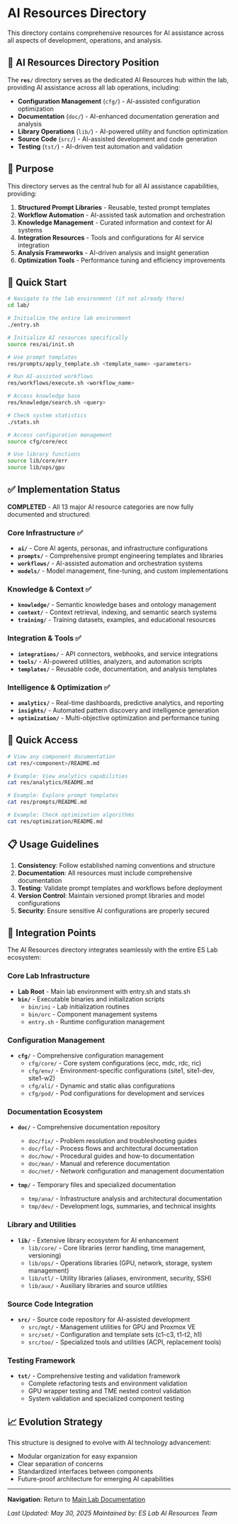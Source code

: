 # AI Resources Directory

This directory contains comprehensive resources for AI assistance across all aspects of development, operations, and analysis.

## 📍 AI Resources Directory Position

The **`res/`** directory serves as the dedicated AI Resources hub within the lab, providing AI assistance across all lab operations, including:

- **Configuration Management** (`cfg/`) - AI-assisted configuration optimization
- **Documentation** (`doc/`) - AI-enhanced documentation generation and analysis  
- **Library Operations** (`lib/`) - AI-powered utility and function optimization
- **Source Code** (`src/`) - AI-assisted development and code generation
- **Testing** (`tst/`) - AI-driven test automation and validation

## 🎯 Purpose

This directory serves as the central hub for all AI assistance capabilities, providing:

1. **Structured Prompt Libraries** - Reusable, tested prompt templates
2. **Workflow Automation** - AI-assisted task automation and orchestration
3. **Knowledge Management** - Curated information and context for AI systems
4. **Integration Resources** - Tools and configurations for AI service integration
5. **Analysis Frameworks** - AI-driven analysis and insight generation
6. **Optimization Tools** - Performance tuning and efficiency improvements

## 🚀 Quick Start

```bash
# Navigate to the lab environment (if not already there)
cd lab/

# Initialize the entire lab environment
./entry.sh

# Initialize AI resources specifically
source res/ai/init.sh

# Use prompt templates
res/prompts/apply_template.sh <template_name> <parameters>

# Run AI-assisted workflows
res/workflows/execute.sh <workflow_name>

# Access knowledge base
res/knowledge/search.sh <query>

# Check system statistics
./stats.sh

# Access configuration management
source cfg/core/ecc

# Use library functions
source lib/core/err
source lib/ops/gpu
```

## ✅ Implementation Status

**COMPLETED** - All 13 major AI resource categories are now fully documented and structured:

### Core Infrastructure ✅
- **`ai/`** - Core AI agents, personas, and infrastructure configurations
- **`prompts/`** - Comprehensive prompt engineering templates and libraries
- **`workflows/`** - AI-assisted automation and orchestration systems
- **`models/`** - Model management, fine-tuning, and custom implementations

### Knowledge & Context ✅
- **`knowledge/`** - Semantic knowledge bases and ontology management
- **`context/`** - Context retrieval, indexing, and semantic search systems
- **`training/`** - Training datasets, examples, and educational resources

### Integration & Tools ✅
- **`integrations/`** - API connectors, webhooks, and service integrations
- **`tools/`** - AI-powered utilities, analyzers, and automation scripts
- **`templates/`** - Reusable code, documentation, and analysis templates

### Intelligence & Optimization ✅
- **`analytics/`** - Real-time dashboards, predictive analytics, and reporting
- **`insights/`** - Automated pattern discovery and intelligence generation
- **`optimization/`** - Multi-objective optimization and performance tuning

## 🚀 Quick Access

```bash
# View any component documentation
cat res/<component>/README.md

# Example: View analytics capabilities
cat res/analytics/README.md

# Example: Explore prompt templates
cat res/prompts/README.md

# Example: Check optimization algorithms
cat res/optimization/README.md
```

## 📋 Usage Guidelines

1. **Consistency**: Follow established naming conventions and structure
2. **Documentation**: All resources must include comprehensive documentation
3. **Testing**: Validate prompt templates and workflows before deployment
4. **Version Control**: Maintain versioned prompt libraries and model configurations
5. **Security**: Ensure sensitive AI configurations are properly secured

## 🔗 Integration Points

The AI Resources directory integrates seamlessly with the entire ES Lab ecosystem:

### Core Lab Infrastructure
- **Lab Root** - Main lab environment with entry.sh and stats.sh
- **`bin/`** - Executable binaries and initialization scripts
  - `bin/ini` - Lab initialization routines
  - `bin/orc` - Component management systems
  - `entry.sh` - Runtime configuration management

### Configuration Management  
- **`cfg/`** - Comprehensive configuration management
  - `cfg/core/` - Core system configurations (ecc, mdc, rdc, ric)
  - `cfg/env/` - Environment-specific configurations (site1, site1-dev, site1-w2)
  - `cfg/ali/` - Dynamic and static alias configurations
  - `cfg/pod/` - Pod configurations for development and services

### Documentation Ecosystem
- **`doc/`** - Comprehensive documentation repository
  - `doc/fix/` - Problem resolution and troubleshooting guides
  - `doc/flo/` - Process flows and architectural documentation
  - `doc/how/` - Procedural guides and how-to documentation
  - `doc/man/` - Manual and reference documentation
  - `doc/net/` - Network configuration and management documentation

- **`tmp/`** - Temporary files and specialized documentation
  - `tmp/ana/` - Infrastructure analysis and architectural documentation  
  - `tmp/dev/` - Development logs, summaries, and technical insights

### Library and Utilities
- **`lib/`** - Extensive library ecosystem for AI enhancement
  - `lib/core/` - Core libraries (error handling, time management, versioning)
  - `lib/ops/` - Operations libraries (GPU, network, storage, system management)
  - `lib/utl/` - Utility libraries (aliases, environment, security, SSH)
  - `lib/aux/` - Auxiliary libraries and source utilities

### Source Code Integration
- **`src/`** - Source code repository for AI-assisted development
  - `src/mgt/` - Management utilities for GPU and Proxmox VE
  - `src/set/` - Configuration and template sets (c1-c3, t1-t2, h1)
  - `src/too/` - Specialized tools and utilities (ACPI, replacement tools)

### Testing Framework
- **`tst/`** - Comprehensive testing and validation framework
  - Complete refactoring tests and environment validation
  - GPU wrapper testing and TME nested control validation  
  - System validation and specialized component testing

## 📈 Evolution Strategy

This structure is designed to evolve with AI technology advancement:
- Modular organization for easy expansion
- Clear separation of concerns
- Standardized interfaces between components
- Future-proof architecture for emerging AI capabilities

---

**Navigation**: Return to [Main Lab Documentation](../README.md)

*Last Updated: May 30, 2025*
*Maintained by: ES Lab AI Resources Team*
